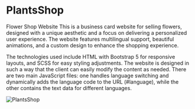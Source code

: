 # PlantsShop
Flower Shop Website This is a business card website for selling flowers, designed with a unique aesthetic and a focus on delivering a personalized user experience. The website features multilingual support, beautiful animations, and a custom design to enhance the shopping experience.

The technologies used include HTML with Bootstrap 5 for responsive layouts, and SCSS for easy styling adjustments. The website is designed in such a way that the client can easily modify the content as needed. There are two main JavaScript files: one handles language switching and dynamically adds the language code to the URL (#language), while the other contains the text data for different languages.

![PlantsShop](https://arseniifrontend.github.io/PlantsShop/)
